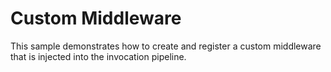 # Custom Middleware

This sample demonstrates how to create and register a custom middleware that is injected into the invocation pipeline.